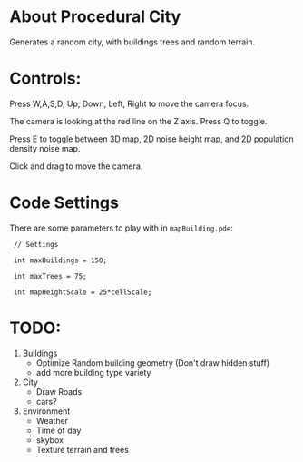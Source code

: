# About Procedural City
Generates a random city, with buildings trees and random terrain.


# Controls: 
Press W,A,S,D, Up, Down, Left, Right to move the camera focus.

The camera is looking at the red line on the Z axis. Press Q to toggle.

Press E to toggle between 3D map, 2D noise height map, and 2D population density noise map.

Click and drag to move the camera.


# Code Settings
There are some parameters to play with in `mapBuilding.pde`: 

` // Settings`

` int maxBuildings = 150;`

` int maxTrees = 75;`

` int mapHeightScale = 25*cellScale;`

# TODO:
1. Buildings
	* Optimize Random building geometry (Don't draw hidden stuff)
	* add more building type variety
2. City
	* Draw Roads
	* cars?
3. Environment
	* Weather
	* Time of day
	* skybox
	* Texture terrain and trees 
